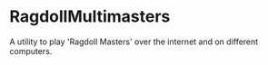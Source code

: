 # RagdollMultimasters
A utility to play 'Ragdoll Masters' over the internet and on different computers.
